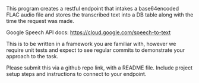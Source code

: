 This program creates a restful endpoint that intakes a base64encoded FLAC audio file and stores the transcribed text into a DB table along with the time the request was made.

Google Speech API docs: https://cloud.google.com/speech-to-text



This is to be written in a framework you are familiar with, however we require unit tests and expect to see regular commits to demonstrate your approach to the task. 

Please submit this via a github repo link, with a README file. Include project setup steps and instructions to connect to your endpoint.
